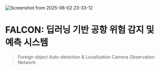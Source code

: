 ![Screenshot from 2025-06-02 23-33-12](https://github.com/user-attachments/assets/3792ca68-67eb-465f-a0cf-677b4572b339)

# FALCON: 딥러닝 기반 공항 위험 감지 및 예측 시스템
> Foreign object Auto-detection & Localization Camera Observation Network
